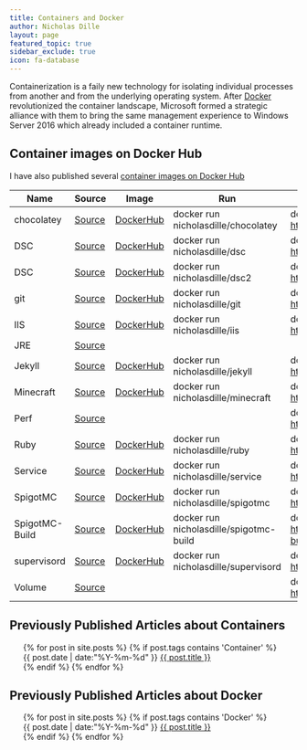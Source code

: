 ```yaml
---
title: Containers and Docker
author: Nicholas Dille
layout: page
featured_topic: true
sidebar_exclude: true
icon: fa-database
---
```

Containerization is a faily new technology for isolating individual processes from another and from the underlying operating system. After [Docker](https://docker.io) revolutionized the container landscape, Microsoft formed a strategic alliance with them to bring the same management experience to Windows Server 2016 which already included a container runtime.

## Container images on Docker Hub

I have also published several [container images on Docker Hub](https://hub.docker.com/u/nicholasdille/)

<div style="font-size: smaller;">

Name | Source | Image | Run | Build | Blog
-----|--------|-------|-----|-------|-----
chocolatey | [Source](https://github.com/nicholasdille/docker/tree/master/chocolatey) | [DockerHub](https://hub.docker.com/r/nicholasdille/chocolatey) | docker run nicholasdille/chocolatey | docker build https://github.com/nicholasdille/docker.git#master:chocolatey
DSC | [Source](https://github.com/nicholasdille/docker/tree/master/dsc) | [DockerHub](https://hub.docker.com/r/nicholasdille/dsc) | docker run nicholasdille/dsc | docker build https://github.com/nicholasdille/docker.git#master:dsc | [Post](http://dille.name/blog/2016/06/17/powershell-desired-state-configuration-psdsc-in-windows-containers-using-docker/)
DSC | [Source](https://github.com/nicholasdille/docker/tree/master/dsc2) | [DockerHub](https://hub.docker.com/r/nicholasdille/dsc2) | docker run nicholasdille/dsc2 | docker build https://github.com/nicholasdille/docker.git#master:dsc2
git | [Source](https://github.com/nicholasdille/docker/tree/master/git) | [DockerHub](https://hub.docker.com/r/nicholasdille/git) | docker run nicholasdille/git | docker build https://github.com/nicholasdille/docker.git#master:git
IIS | [Source](https://github.com/nicholasdille/docker/tree/master/iis) | [DockerHub](https://hub.docker.com/r/nicholasdille/iis) | docker run nicholasdille/iis | docker build https://github.com/nicholasdille/docker.git#master:iis | [Post](http://dille.name/blog/2016/11/23/slide-deck-about-windows-container-and-docker/)
JRE | [Source](https://github.com/nicholasdille/docker/tree/master/javaruntime) |  |  | | [Post](http://dille.name/blog/2016/06/21/running-minecraft-in-a-windows-container-using-docker/)
Jekyll | [Source](https://github.com/nicholasdille/docker/tree/master/jekyll) | [DockerHub](https://hub.docker.com/r/nicholasdille/jekyll) | docker run nicholasdille/jekyll | docker build https://github.com/nicholasdille/docker.git#master:jekyll
Minecraft | [Source](https://github.com/nicholasdille/docker/tree/master/minecraft) | [DockerHub](https://hub.docker.com/r/nicholasdille/minecraft) | docker run nicholasdille/minecraft | docker build https://github.com/nicholasdille/docker.git#master:minecraft
Perf | [Source](https://github.com/nicholasdille/docker/tree/master/perf) |  |  | docker build https://github.com/nicholasdille/docker.git#master:perf | [Post](http://dille.name/blog/2017/01/13/windows-container-performance-of-layers/)
Ruby | [Source](https://github.com/nicholasdille/docker/tree/master/ruby) | [DockerHub](https://hub.docker.com/r/nicholasdille/ruby) | docker run nicholasdille/ruby | docker build https://github.com/nicholasdille/docker.git#master:ruby
Service | [Source](https://github.com/nicholasdille/docker/tree/master/service) | [DockerHub](https://hub.docker.com/r/nicholasdille/service) | docker run nicholasdille/service | docker build https://github.com/nicholasdille/docker.git#master:service | [Post](http://dille.name/blog/2016/11/23/slide-deck-about-windows-container-and-docker/)
SpigotMC | [Source](https://github.com/nicholasdille/docker/tree/master/spigotmc) | [DockerHub](https://hub.docker.com/r/nicholasdille/spigotmc) | docker run nicholasdille/spigotmc | docker build https://github.com/nicholasdille/docker.git#master:spigotmc | [Post](http://dille.name/blog/2016/06/21/running-minecraft-in-a-windows-container-using-docker/)
SpigotMC-Build | [Source](https://github.com/nicholasdille/docker/tree/master/spigotmc-build) | [DockerHub](https://hub.docker.com/r/nicholasdille/spigotmc-build) | docker run nicholasdille/spigotmc-build | docker build https://github.com/nicholasdille/docker.git#master:spigotmc-build | [Post](http://dille.name/blog/2016/06/24/building-spigotmc-in-a-windows-container-using-docker/)
supervisord | [Source](https://github.com/nicholasdille/docker/tree/master/supervisord) | [DockerHub](https://hub.docker.com/r/nicholasdille/supervisord) | docker run nicholasdille/supervisord | docker build https://github.com/nicholasdille/docker.git#master:supervisord
Volume | [Source](https://github.com/nicholasdille/docker/tree/master/volume) |  |  | docker build https://github.com/nicholasdille/docker.git#master:volume | [Post](http://dille.name/blog/2017/02/06/initializing-docker-volumes-in-windowscontainer/)

</div>

## Previously Published Articles about Containers

<ul class="this" style="list-style-type:none">
{% for post in site.posts %}
{% if post.tags contains 'Container' %}<li>{{ post.date | date:"%Y-%m-%d" }} <a href="{{ post.url }}">{{ post.title }}</a></li>{% endif %}
{% endfor %}
</ul>

## Previously Published Articles about Docker

<ul class="this" style="list-style-type:none">
{% for post in site.posts %}
{% if post.tags contains 'Docker' %}<li>{{ post.date | date:"%Y-%m-%d" }} <a href="{{ post.url }}">{{ post.title }}</a></li>{% endif %}
{% endfor %}
</ul>
